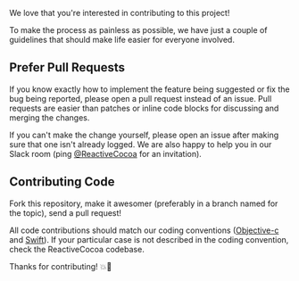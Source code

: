 We love that you're interested in contributing to this project!

To make the process as painless as possible, we have just a couple of guidelines
that should make life easier for everyone involved.

## Prefer Pull Requests

If you know exactly how to implement the feature being suggested or fix the bug
being reported, please open a pull request instead of an issue. Pull requests are easier than
patches or inline code blocks for discussing and merging the changes.

If you can't make the change yourself, please open an issue after making sure
that one isn't already logged. We are also happy to help you in our Slack room (ping [@ReactiveCocoa](https://twitter.com/ReactiveCocoa) for an invitation).

## Contributing Code

Fork this repository, make it awesomer (preferably in a branch named for the
topic), send a pull request!

All code contributions should match our coding conventions ([Objective-c](https://github.com/github/objective-c-conventions) and [Swift](https://github.com/github/swift-style-guide)). If your particular case is not described in the coding convention, check the ReactiveCocoa codebase.

Thanks for contributing! :boom::camel:

